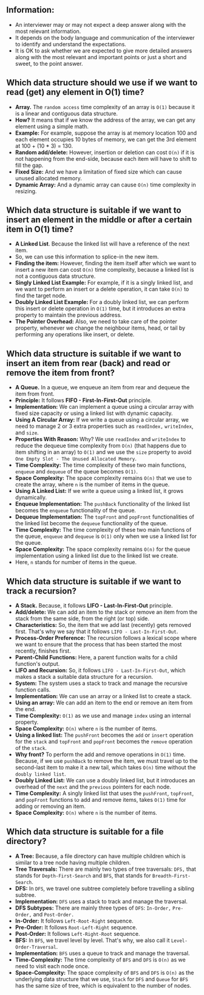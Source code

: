 ## Information:

* An interviewer may or may not expect a deep answer along with the most relevant information.
* It depends on the body language and communication of the interviewer to identify and understand the expectations.
* It is OK to ask whether we are expected to give more detailed answers along with the most relevant and important points or just a short and sweet, to the point answer.

## Which data structure should we use if we want to read (get) any element in O(1) time?

* **Array.** The `random access` time complexity of an array is `O(1)` because it is a linear and contiguous data structure.
* **How?** It means that if we know the address of the array, we can get any element using a simple math.
* **Example:** For example, suppose the array is at memory location 100 and each element occupies 10 bytes of memory, we can get the 3rd element at 100 + (10 * 3) = 130.
* **Random add/delete:** However, insertion or deletion can cost `O(n)` if it is not happening from the end-side, because each item will have to shift to fill the gap.
* **Fixed Size:** And we have a limitation of fixed size which can cause unused allocated memory.
* **Dynamic Array:** And a dynamic array can cause `O(n)` time complexity in resizing.

## Which data structure is suitable if we want to insert an element in the middle or after a certain item in O(1) time?

* **A Linked List**. Because the linked list will have a reference of the next item.
* So, we can use this information to splice-in the new item.
* **Finding the item:** However, finding the item itself after which we want to insert a new item can cost `O(n)` time complexity, because a linked list is not a contiguous data structure.
* **Singly Linked List Example:** For example, if it is a singly linked list, and we want to perform an insert or a delete operation, it can take `O(n)` to find the target node.
* **Doubly Linked List Example:** For a doubly linked list, we can perform this insert or delete operation in `O(1)` time, but it introduces an extra property to maintain the previous address. 
* **The Pointer Overhead:** Also, we need to take care of the pointer property, whenever we change the neighbour items, head, or tail by performing any operations like insert, or delete.

## Which data structure is suitable if we want to insert an item from rear (back) and read or remove the item from front?

* **A Queue.** In a queue, we enqueue an item from rear and dequeue the item from front.
* **Principle:** It follows **FIFO - First-In-First-Out** principle.
* **Implementation:** We can implement a queue using a circular array with fixed size capacity or using a linked list with dynamic capacity.
* **Using A Circular Array:** If we write a queue using a circular array, we need to manage 2 or 3 extra properties such as `readIndex,` `writeIndex`, and `size`.
* **Properties With Reason:** Why? We use `readIndex` and `writeIndex` to reduce the dequeue time complexity from `O(n)` (that happens due to item shifting in an array) to `O(1)` and we use the `size` property to avoid `One Empty Slot - The Unused Allocated Memory`.
* **Time Complexity:** The time complexity of these two main functions, `enqueue` and `dequeue` of the queue becomes `O(1)`.
* **Space Complexity:** The space complexity remains `O(n)` that we use to create the array, where `n` is the number of items in the queue.
* **Using A Linked List:** If we write a queue using a linked list, it grows dynamically.
* **Enqueue Implementation:** The `pushBack` functionality of the linked list becomes the `enqueue` functionality of the queue.
* **Dequeue Implementation:** The `topFront` and `popFront` functionalities of the linked list become the `dequeue` functionality of the queue.
* **Time Complexity:** The time complexity of these two main functions of the queue, `enqueue` and `dequeue` is `O(1)` only when we use a linked list for the queue.
* **Space Complexity:** The space complexity remains `O(n)` for the queue implementation using a linked list due to the linked list we create.
* Here, `n` stands for number of items in the queue.

## Which data structure is suitable if we want to track a recursion?

* **A Stack.** Because, it follows **LIFO - Last-In-First-Out** principle.
* **Add/delete:** We can add an item to the stack or remove an item from the stack from the same side, from the right (or top) side.
* **Characteristics:** So, the item that we add last (recently) gets removed first. That's why we say that it follows `LIFO - Last-In-First-Out`.
* **Process-Order Preference:** The recursion follows a lexical scope where we want to ensure that the process that has been started the most recently, finishes first.
* **Parent-Child Functions:** Here, a parent function waits for a child function's output.
* **LIFO and Recursion:** So, it follows `LIFO - Last-In-First-Out`, which makes a stack a suitable data structure for a recursion.
* **System:** The system uses a stack to track and manage the recursive function calls.
* **Implementation:** We can use an array or a linked list to create a stack.
* **Using an array:** We can add an item to the end or remove an item from the end.
* **Time Complexity:** `O(1)` as we use and manage `index` using an internal property.
* **Space Complexity:** `O(n)` where `n` is the number of items.
* **Using a linked list:** The `pushFront` becomes the `add` or `insert` operation for the `stack` and `topFront` and `popFront` becomes the `remove` operation of the `stack`.
* **Why front?** To perform the add and remove operations in `O(1)` time. Because, if we use `pushBack` to remove the item, we must travel up to the second-last item to make it a new tail, which takes `O(n)` time without the `doubly linked list`.
* **Doubly Linked List:** We can use a doubly linked list, but it introduces an overhead of the `next` and the `previous` pointers for each node.
* **Time Complexity:** A singly linked list that uses the `pushFront`, `topFront`, and `popFront` functions to add and remove items, takes `O(1)` time for adding or removing an item.
* **Space Complexity:** `O(n)` where `n` is the number of items.

## Which data structure is suitable for a file directory?

* **A Tree:** Because, a file directory can have multiple children which is similar to a tree node having multiple children.
* **Tree Traversals:** There are mainly two types of tree traversals: `DFS,` that stands for `Depth-First-Search` and `BFS`, that stands for `Breadth-First-Search`.
* **DFS:** In `DFS`, we travel one subtree completely before travelling a sibling subtree.
* **Implementation:** `DFS` uses a stack to track and manage the traversal.
* **DFS Subtypes:** There are mainly three types of `DFS`: `In-Order,` `Pre-Order,` and `Post-Order.`
* **In-Order:** It follows `Left-Root-Right` sequence.
* **Pre-Order:** It follows `Root-Left-Right` sequence.
* **Post-Order:** It follows `Left-Right-Root` sequence.
* **BFS:** In `BFS`, we travel level by level. That's why, we also call it `Level-Order-Traversal`.
* **Implementation:** `BFS` uses a queue to track and manage the traversal.
* **Time-Complexity:** The time complexity of `BFS` and `DFS` is `O(n)` as we need to visit each node once.
* **Space-Complexity:** The space complexity of `BFS` and `DFS` is `O(n)` as the underlying data structure that we use, `Stack` for `DFS` and `Queue` for `BFS` has the same size of tree, which is equivalent to the number of nodes. 


